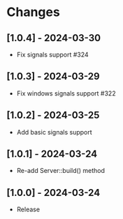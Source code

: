 # Changes

## [1.0.4] - 2024-03-30

* Fix signals support #324

## [1.0.3] - 2024-03-29

* Fix windows signals support #322

## [1.0.2] - 2024-03-25

* Add basic signals support

## [1.0.1] - 2024-03-24

* Re-add Server::build() method

## [1.0.0] - 2024-03-24

* Release
